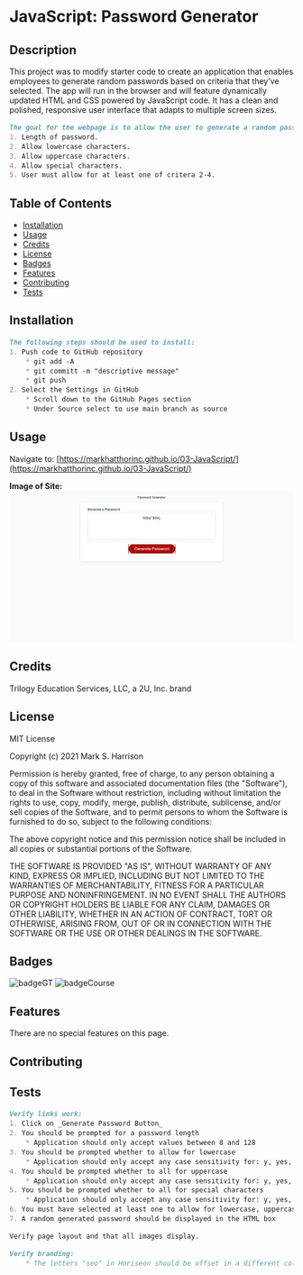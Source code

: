 # JavaScript: Password Generator

## Description

This project was to modify starter code to create an application that enables employees to generate random passwords based on criteria that they’ve selected. The app will run in the browser and will feature dynamically updated HTML and CSS powered by JavaScript code. It has a clean and polished, responsive user interface that adapts to multiple screen sizes.

```md
The goal for the webpage is to allow the user to generate a random password based upon criteria below that the user can select:
1. Length of password.
2. Allow lowercase characters.
3. Allow uppercase characters.
4. Allow special characters.
5. User must allow for at least one of critera 2-4.
```
## Table of Contents

* [Installation](#installation)
* [Usage](#usage)
* [Credits](#credits)
* [License](#license)
* [Badges](#badges)
* [Features](#features)
* [Contributing](#contributing)
* [Tests](#tests)


## Installation

```md
The following steps should be used to install:
1. Push code to GitHub repository
    * git add -A
    * git committ -m "descriptive message"
    * git push
2. Select the Settings in GitHub
    * Scroll down to the GitHub Pages section
    * Under Source select to use main branch as source
```

## Usage 

Navigate to:
[https://markhatthorinc.github.io/03-JavaScript/](https://markhatthorinc.github.io/03-JavaScript/)

**Image of Site:**
![Password Generator](./assets/images/PasswordGenerator.png)


## Credits

Trilogy Education Services, LLC, a 2U, Inc. brand


## License

MIT License

Copyright (c) 2021 Mark S. Harrison

Permission is hereby granted, free of charge, to any person obtaining a copy
of this software and associated documentation files (the "Software"), to deal
in the Software without restriction, including without limitation the rights
to use, copy, modify, merge, publish, distribute, sublicense, and/or sell
copies of the Software, and to permit persons to whom the Software is
furnished to do so, subject to the following conditions:

The above copyright notice and this permission notice shall be included in all
copies or substantial portions of the Software.

THE SOFTWARE IS PROVIDED "AS IS", WITHOUT WARRANTY OF ANY KIND, EXPRESS OR
IMPLIED, INCLUDING BUT NOT LIMITED TO THE WARRANTIES OF MERCHANTABILITY,
FITNESS FOR A PARTICULAR PURPOSE AND NONINFRINGEMENT. IN NO EVENT SHALL THE
AUTHORS OR COPYRIGHT HOLDERS BE LIABLE FOR ANY CLAIM, DAMAGES OR OTHER
LIABILITY, WHETHER IN AN ACTION OF CONTRACT, TORT OR OTHERWISE, ARISING FROM,
OUT OF OR IN CONNECTION WITH THE SOFTWARE OR THE USE OR OTHER DEALINGS IN THE
SOFTWARE.

## Badges

![badgeGT](https://img.shields.io/static/v1?label=%3CGT%20Bootcamp%3E&message=03-JavaScript&color=blue)
![badgeCourse](https://img.shields.io/static/v1?label=%3CCourse%20Work%3E&message=03-Homework&color=blue)

## Features

There are no special features on this page.

## Contributing


## Tests

```md
Verify links work:
1. Click on _Generate Password Button_
2. You should be prompted for a password length
    * Application should only accept values between 8 and 128
3. You should be prompted whether to allow for lowercase
    * Application should only accept any case sensitivity for: y, yes, n, or no
4. You should be prompted whether to all for uppercase
    * Application should only accept any case sensitivity for: y, yes, n, or no
5. You should be prompted whether to all for special characters
    * Application should only accept any case sensitivity for: y, yes, n, or no
6. You must have selected at least one to allow for lowercase, uppercase, or special characters
7. A random generated password should be displayed in the HTML box
```

```md
Verify page layout and that all images display.
```

```md
Verify branding:
    * The letters "seo" in Horiseon should be offset in a different color.
```
